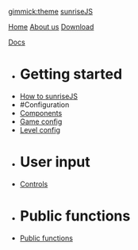 [gimmick:theme](united)
[sunriseJS](#!index.md)

[Home](index.md)
[About us](about.md)
[Download](download.md)

[Docs]()

  * # Getting started
  * [How to sunriseJS](howtosunrise.md)
  * #Configuration
  * [Components](components.md)
  * [Game config](gameconfig.md)
  * [Level config](levelconfig.md)
  * # User input
  * [Controls](controls.md)
  * # Public functions
  * [Public functions](srfnfunctions.md)
